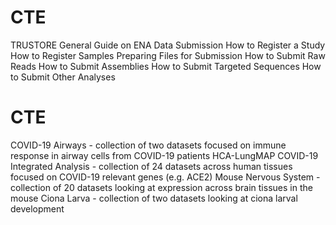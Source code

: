 # CTE
TRUSTORE
General Guide on ENA Data Submission
How to Register a Study
How to Register Samples
Preparing Files for Submission
How to Submit Raw Reads
How to Submit Assemblies
How to Submit Targeted Sequences
How to Submit Other Analyses
# CTE
COVID-19 Airways - collection of two datasets focused on immune response in airway cells from COVID-19 patients
HCA-LungMAP COVID-19 Integrated Analysis - collection of 24 datasets across human tissues focused on COVID-19 relevant genes (e.g. ACE2)
Mouse Nervous System - collection of 20 datasets looking at expression across brain tissues in the mouse
Ciona Larva - collection of two datasets looking at ciona larval development
